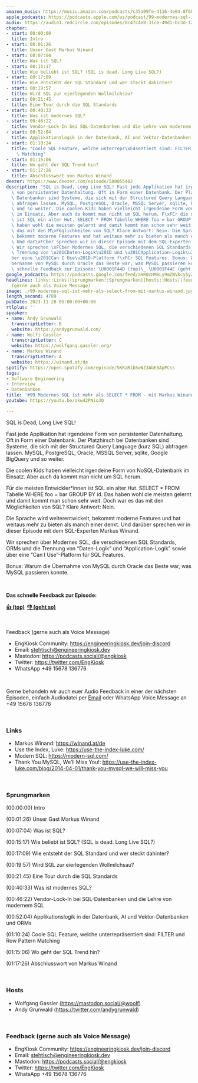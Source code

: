 ```yaml
---
amazon_music: https://music.amazon.com/podcasts/c35a09fe-4116-4e04-8f68-77d61b112e46/episodes/f449ed0c-f718-4589-803f-c9f946c6ed90/engineering-kiosk-99-modernes-sql-ist-mehr-als-select-from---mit-markus-winand
apple_podcasts: https://podcasts.apple.com/us/podcast/99-modernes-sql-ist-mehr-als-select-from-mit-markus-winand/id1603082924?i=1000636736246&uo=4
audio: https://audio1.redcircle.com/episodes/8c47c4e8-31ce-49d1-bc3d-12f56e074e8a/stream.mp3
chapter:
- start: 00:00:00
  title: Intro
- start: 00:01:26
  title: Unser Gast Markus Winand
- start: 00:07:04
  title: Was ist SQL?
- start: 00:15:17
  title: Wie beliebt ist SQL? (SQL is dead. Long Live SQL?)
- start: 00:17:09
  title: Wie entsteht der SQL Standard und wer steckt dahinter?
- start: 00:19:57
  title: Wird SQL zur eierlegenden Wollmilchsau?
- start: 00:21:45
  title: Eine Tour durch die SQL Standards
- start: 00:40:33
  title: Was ist modernes SQL?
- start: 00:46:22
  title: Vendor-Lock-In bei SQL-Datenbanken und die Lehre von modernem SQL
- start: 00:52:04
  title: Applikationslogik in der Datenbank, AI und Vektor-Datenbanken und ORMs
- start: 01:10:24
  title: "Coole SQL Feature, welche unterrepr\xE4sentiert sind: FILTER und Row Pattern\
    \ Matching"
- start: 01:15:06
  title: Wo geht der SQL Trend hin?
- start: 01:17:26
  title: Abschlusswort von Markus Winand
deezer: https://www.deezer.com/episode/580055482
description: "SQL is Dead, Long Live SQL! Fast jede Applikation hat irgendeine Form\
  \ von persistenter Datenhaltung. Oft in Form einer Datenbank. Der Platzhirsch bei\
  \ Datenbanken sind Systeme, die sich mit der Structured Query Language (kurz SQL)\
  \ abfragen lassen. MySQL, PostgreSQL, Oracle, MSSQL Server, sqlite, Google BigQuery\
  \ und so weiter. Die coolen Kids haben vielleicht irgendeine Form von NoSQL-Datenbank\
  \ im Einsatz. Aber auch da kommt man nicht um SQL herum. F\xFCr die meisten Entwickler*innen\
  \ ist SQL ein alter Hut. SELECT * FROM Tabelle WHERE foo = bar GROUP BY id. Das\
  \ haben wohl die meisten gelernt und damit kommt man schon sehr weit. Doch war es\
  \ das mit den M\xF6glichkeiten von SQL? Klare Antwort: Nein. Die Sprache wird weiterentwickelt,\
  \ bekommt moderne Features und hat weitaus mehr zu bieten als manch einer denkt.\
  \ Und dar\xFCber sprechen wir in dieser Episode mit dem SQL-Experten Markus Winand.\
  \ Wir sprechen \xFCber Modernes SQL, die verschiedenen SQL Standards, ORMs und die\
  \ Trennung von \u201CDaten-Logik\u201D und \u201CApplication-Logik\u201D sowie \xFC\
  ber eine \u201CCan I Use\u201D-Platform f\xFCr SQL Features. Bonus: Warum die \xDC\
  bernahme von MySQL durch Oracle das Beste war, was MySQL passieren konnte.  Das\
  \ schnelle Feedback zur Episode: \U0001F44D (top)\_ \U0001F44E (geht so)"
google_podcasts: https://podcasts.google.com/feed/aHR0cHM6Ly9mZWVkcy5yZWRjaXJjbGUuY29tLzBlY2ZkZmQ3LWZkYTEtNGMzZC05NTE1LTQ3NjcyN2Y5ZGY1ZQ/episode/MjYwNjBjNWYtZGJjYS00YTlkLThjZWQtODllNjBkMzNkYmU2?sa=X&ved=2ahUKEwiPkryp-uWCAxVYFmIAHeEcDvkQkfYCegQIARAF
headlines: links::Links||sprungmarken::Sprungmarken||hosts::Hosts||feedback-gerne-auch-als-voice-message::Feedback
  (gerne auch als Voice Message)
image: ./99-modernes-sql-ist-mehr-als-select-from-mit-markus-winand.jpg
length_second: 4789
pubDate: 2023-11-28 05:00:00+00:00
rtlplus: ''
speaker:
- name: Andy Grunwald
  transcriptLetter: B
  website: https://andygrunwald.com/
- name: Wolfi Gassler
  transcriptLetter: C
  website: https://wolfgang.gassler.org/
- name: Markus Winand
  transcriptLetter: A
  website: https://winand.at/de
spotify: https://open.spotify.com/episode/5KRaRib5wNZ3AbE8ApPCss
tags:
- Software Engineering
- Interview
- Datenbanken
title: '#99 Modernes SQL ist mehr als SELECT * FROM - mit Markus Winand'
youtube: https://youtu.be/okw42PNioJQ

---
```

<p><span>SQL is Dead, Long Live SQL!</span></p><p><span>Fast jede Applikation hat irgendeine Form von persistenter Datenhaltung. Oft in Form einer Datenbank. Der Platzhirsch bei Datenbanken sind Systeme, die sich mit der Structured Query Language (kurz SQL) abfragen lassen. MySQL, PostgreSQL, Oracle, MSSQL Server, sqlite, Google BigQuery und so weiter.</span></p><p><span>Die coolen Kids haben vielleicht irgendeine Form von NoSQL-Datenbank im Einsatz. Aber auch da kommt man nicht um SQL herum.</span></p><p><span>Für die meisten Entwickler*innen ist SQL ein alter Hut. SELECT * FROM Tabelle WHERE foo = bar GROUP BY id. Das haben wohl die meisten gelernt und damit kommt man schon sehr weit. Doch war es das mit den Möglichkeiten von SQL? Klare Antwort: Nein.</span></p><p><span>Die Sprache wird weiterentwickelt, bekommt moderne Features und hat weitaus mehr zu bieten als manch einer denkt. Und darüber sprechen wir in dieser Episode mit dem SQL-Experten Markus Winand.</span></p><p><span>Wir sprechen über Modernes SQL, die verschiedenen SQL Standards, ORMs und die Trennung von “Daten-Logik” und “Application-Logik” sowie über eine “Can I Use”-Platform für SQL Features.</span></p><p><span>Bonus: Warum die Übernahme von MySQL durch Oracle das Beste war, was MySQL passieren konnte.</span></p><p><br></p><p><strong>Das schnelle Feedback zur Episode:</strong></p><p><a href="https://api.openpodcast.dev/feedback/99/upvote" rel="nofollow"><strong>👍 (top)</strong></a><strong>  </strong><a href="https://api.openpodcast.dev/feedback/99/downvote" rel="nofollow"><strong>👎 (geht so)</strong></a></p><p><br></p><p><span>Feedback (gerne auch als Voice Message)</span></p><ul><li><span>EngKiosk Community: </span><a href="https://engineeringkiosk.dev/join-discord">https://engineeringkiosk.dev/join-discord</a><span> </span></li><li><span>Email: </span><a href="mailto:stehtisch@engineeringkiosk.dev" rel="nofollow">stehtisch@engineeringkiosk.dev</a></li><li><span>Mastodon: </span><a href="https://podcasts.social/@engkiosk" rel="nofollow">https://podcasts.social/@engkiosk</a></li><li><span>Twitter: </span><a href="https://twitter.com/EngKiosk" rel="nofollow">https://twitter.com/EngKiosk</a></li><li><span>WhatsApp </span>+49 15678 136776</li></ul><p><br></p><p><span>Gerne behandeln wir auch euer Audio Feedback in einer der nächsten Episoden, einfach Audiodatei per </span><a href="https://engineeringkiosk.dev/kontakt/">Email</a><span> oder WhatsApp Voice Message an </span>+49 15678 136776</p><p><br></p><h3 id="links">Links</h3><ul><li><span>Markus Winand: </span><a href="https://winand.at/de" rel="nofollow">https://winand.at/de</a></li><li><span>Use the Index, Luke: </span><a href="https://use-the-index-luke.com/" rel="nofollow">https://use-the-index-luke.com/</a></li><li><span>Modern SQL: </span><a href="https://modern-sql.com/" rel="nofollow">https://modern-sql.com/</a></li><li><span>Thank You MySQL, We’ll Miss You!: </span><a href="https://use-the-index-luke.com/blog/2014-04-01/thank-you-mysql-we-will-miss-you" rel="nofollow">https://use-the-index-luke.com/blog/2014-04-01/thank-you-mysql-we-will-miss-you</a></li></ul><p><br></p><h3 id="sprungmarken">Sprungmarken</h3><p><span>(00:00:00) Intro</span></p><p><span>(00:01:26) Unser Gast Markus Winand</span></p><p><span>(00:07:04) Was ist SQL?</span></p><p><span>(00:15:17) Wie beliebt ist SQL? (SQL is dead. Long Live SQL?)</span></p><p><span>(00:17:09) Wie entsteht der SQL Standard und wer steckt dahinter?</span></p><p><span>(00:19:57) Wird SQL zur eierlegenden Wollmilchsau?</span></p><p><span>(00:21:45) Eine Tour durch die SQL Standards</span></p><p><span>(00:40:33) Was ist modernes SQL?</span></p><p><span>(00:46:22) Vendor-Lock-In bei SQL-Datenbanken und die Lehre von modernem SQL</span></p><p><span>(00:52:04) Applikationslogik in der Datenbank, AI und Vektor-Datenbanken und ORMs</span></p><p><span>(01:10:24) Coole SQL Feature, welche unterrepräsentiert sind: FILTER und Row Pattern Matching</span></p><p><span>(01:15:06) Wo geht der SQL Trend hin?</span></p><p><span>(01:17:26) Abschlusswort von Markus Winand</span></p><p><br></p><h3 id="hosts">Hosts</h3><ul><li><span>Wolfgang Gassler (</span><a href="https://mastodon.social/@woolf" rel="nofollow">https://mastodon.social/@woolf</a><span>)</span></li><li><span>Andy Grunwald (</span><a href="https://twitter.com/andygrunwald" rel="nofollow">https://twitter.com/andygrunwald</a><span>)</span></li></ul><p><br></p><h3 id="feedback-gerne-auch-als-voice-message">Feedback (gerne auch als Voice Message)</h3><ul><li><span>EngKiosk Community: </span><a href="https://engineeringkiosk.dev/join-discord">https://engineeringkiosk.dev/join-discord</a><span> </span></li><li><span>Email: </span><a href="mailto:stehtisch@engineeringkiosk.dev" rel="nofollow">stehtisch@engineeringkiosk.dev</a></li><li><span>Mastodon: </span><a href="https://podcasts.social/@engkiosk" rel="nofollow">https://podcasts.social/@engkiosk</a></li><li><span>Twitter: </span><a href="https://twitter.com/EngKiosk" rel="nofollow">https://twitter.com/EngKiosk</a></li><li><span>WhatsApp </span>+49 15678 136776</li></ul>